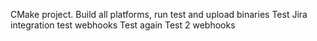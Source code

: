 CMake project. Build all platforms, run test and upload binaries
Test Jira integration
test webhooks
Test again
Test 2 webhooks
